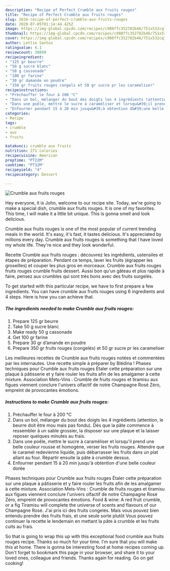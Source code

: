 ```yaml
---
description: "Recipe of Perfect Crumble aux fruits rouges"
title: "Recipe of Perfect Crumble aux fruits rouges"
slug: 2634-recipe-of-perfect-crumble-aux-fruits-rouges
date: 2020-07-05T01:14:44.425Z
image: https://img-global.cpcdn.com/recipes/c908ffc352782b46/751x532cq70/crumble-aux-fruits-rouges-photo-principale-de-la-recette.jpg
thumbnail: https://img-global.cpcdn.com/recipes/c908ffc352782b46/751x532cq70/crumble-aux-fruits-rouges-photo-principale-de-la-recette.jpg
cover: https://img-global.cpcdn.com/recipes/c908ffc352782b46/751x532cq70/crumble-aux-fruits-rouges-photo-principale-de-la-recette.jpg
author: Lettie Santos
ratingvalue: 4.1
reviewcount: 30899
recipeingredient:
- "125 gr beurre"
- "50 g sucre blanc"
- "50 g cassonade"
- "100 gr farine"
- "30 gr damande en poudre"
- "350 gr fruits rouges congels et 50 gr sucre pr les carameliser"
recipeinstructions:
- "Préchauffer le four à 200 °C"
- "Dans un bol, mélanger du bout des doigts les 4 ingrédients (attention, le beurre doit être mou mais pas fondu). Dès que la pâte commence à ressembler à un sable grossier, la disposer sur une plaque et la laisser reposer quelques minutes au frais."
- "Dans une poêle, mettre le sucre à caraméliser et lorsqu&#39;il prend une belle couleur rousse et homogène, verser les fruits rouges. Attendre que le caramel redevienne liquide, puis débarrasser les fruits dans un plat allant au four. Répartir ensuite la pâte à crumble dessus."
- "Enfourner pendant 15 à 20 min jusqu&#39;à obtention d&#39;une belle couleur dorée"
categories:
- Recipe
tags:
- crumble
- aux
- fruits

katakunci: crumble aux fruits 
nutrition: 271 calories
recipecuisine: American
preptime: "PT22M"
cooktime: "PT32M"
recipeyield: "4"
recipecategory: Dessert

---
```



![Crumble aux fruits rouges](https://img-global.cpcdn.com/recipes/c908ffc352782b46/751x532cq70/crumble-aux-fruits-rouges-photo-principale-de-la-recette.jpg)

Hey everyone, it is John, welcome to our recipe site. Today, we're going to make a special dish, crumble aux fruits rouges. It is one of my favorites. This time, I will make it a little bit unique. This is gonna smell and look delicious.

Crumble aux fruits rouges is one of the most popular of current trending meals in the world. It's easy, it's fast, it tastes delicious. It's appreciated by millions every day. Crumble aux fruits rouges is something that I have loved my whole life. They're nice and they look wonderful.

Recette Crumble aux fruits rouges : découvrez les ingrédients, ustensiles et étapes de préparation. Pendant ce temps, laver les fruits (égrapper les groseilles) et couper les plus gros en morceaux. Crumble aux fruits rouges fruits rouges crumble fruits dessert. Aussi bon qu&#39;un gâteau et plus rapide à faire, pensez aux crumbles qui sont très bons avec des fruits surgelés.


To get started with this particular recipe, we have to first prepare a few ingredients. You can have crumble aux fruits rouges using 6 ingredients and 4 steps. Here is how you can achieve that.

<!--inarticleads1-->

##### The ingredients needed to make Crumble aux fruits rouges:

1. Prepare 125 gr beurre
1. Take 50 g sucre blanc
1. Make ready 50 g cassonade
1. Get 100 gr farine
1. Prepare 30 gr d’amande en poudre
1. Prepare 350 gr fruits rouges (congelés) et 50 gr sucre pr les carameliser


Les meilleures recettes de Crumble aux fruits rouges notées et commentées par les internautes. Une recette simple à préparer by Blédina ! Phases techniques pour Crumble aux fruits rouges Étaler cette préparation sur une plaque à pâtisserie et y faire rouler les fruits afin de les amalgamer à cette mixture. Association Mets-Vins : Crumble de fruits rouges et tiramisu aux figues viennent conclure l&#39;univers olfactif de notre Champagne Rosé Zéro, empreint de provocantes émotions. 

<!--inarticleads2-->

##### Instructions to make Crumble aux fruits rouges:

1. Préchauffer le four à 200 °C
1. Dans un bol, mélanger du bout des doigts les 4 ingrédients (attention, le beurre doit être mou mais pas fondu). Dès que la pâte commence à ressembler à un sable grossier, la disposer sur une plaque et la laisser reposer quelques minutes au frais.
1. Dans une poêle, mettre le sucre à caraméliser et lorsqu&#39;il prend une belle couleur rousse et homogène, verser les fruits rouges. Attendre que le caramel redevienne liquide, puis débarrasser les fruits dans un plat allant au four. Répartir ensuite la pâte à crumble dessus.
1. Enfourner pendant 15 à 20 min jusqu&#39;à obtention d&#39;une belle couleur dorée


Phases techniques pour Crumble aux fruits rouges Étaler cette préparation sur une plaque à pâtisserie et y faire rouler les fruits afin de les amalgamer à cette mixture. Association Mets-Vins : Crumble de fruits rouges et tiramisu aux figues viennent conclure l&#39;univers olfactif de notre Champagne Rosé Zéro, empreint de provocantes émotions. Food &amp; wine: A red fruit crumble, or a fig Tiramisu will complete the universe of scents and flavours of our Champagne Rosé. J&#39;ai pris ici des fruits congelés. Mais vous pouvez bien entendu prendre des fruits frais, et une seule sorte plutôt Vous pouvez continuer la recette le lendemain en mettant la pâte à crumble et les fruits cuits au frais. 

So that is going to wrap this up with this exceptional food crumble aux fruits rouges recipe. Thanks so much for your time. I'm sure that you will make this at home. There is gonna be interesting food at home recipes coming up. Don't forget to bookmark this page in your browser, and share it to your loved ones, colleague and friends. Thanks again for reading. Go on get cooking!
